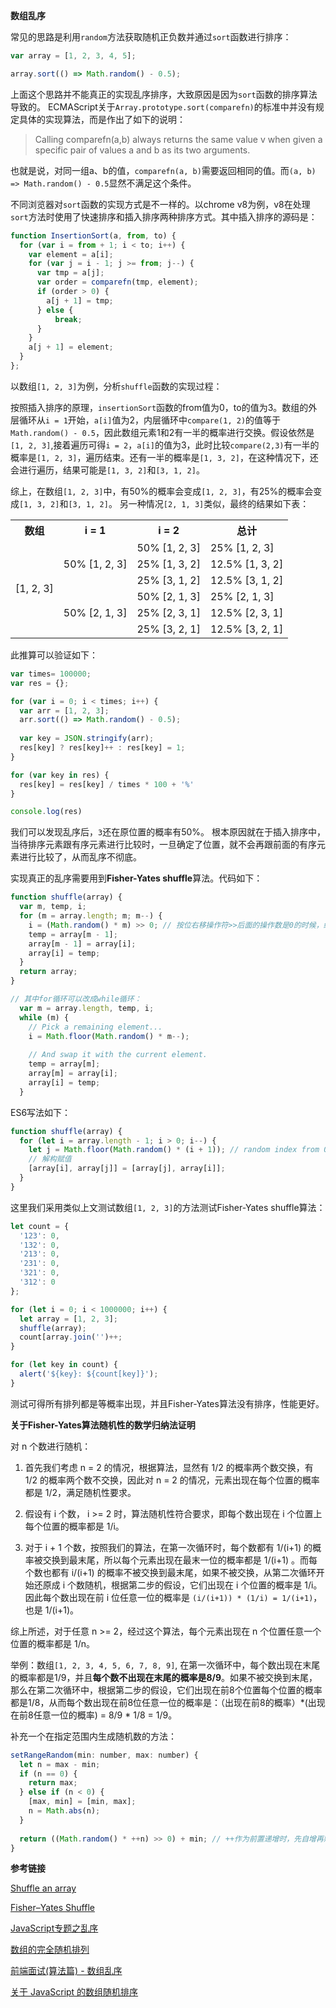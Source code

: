 **数组乱序**  

常见的思路是利用`random`方法获取随机正负数并通过`sort`函数进行排序：
```javascript
var array = [1, 2, 3, 4, 5];

array.sort(() => Math.random() - 0.5);
```
上面这个思路并不能真正的实现乱序排序，大致原因是因为`sort`函数的排序算法导致的。
ECMAScript关于`Array.prototype.sort(comparefn)`的标准中并没有规定具体的实现算法，而是作出了如下的说明：
> Calling comparefn(a,b) always returns the same value v when given a specific pair of values a and b as its two arguments.

也就是说，对同一组a、b的值，`comparefn(a, b)`需要返回相同的值。而`(a, b) => Math.random() - 0.5`显然不满足这个条件。

不同浏览器对`sort`函数的实现方式是不一样的。以chrome v8为例，v8在处理`sort`方法时使用了快速排序和插入排序两种排序方式。其中插入排序的源码是：
```javascript
function InsertionSort(a, from, to) {
  for (var i = from + 1; i < to; i++) {
    var element = a[i];
    for (var j = i - 1; j >= from; j--) {
      var tmp = a[j];
      var order = comparefn(tmp, element);
      if (order > 0) {
        a[j + 1] = tmp;
      } else {
          break;
      }
    }
    a[j + 1] = element;
  }
};
```
以数组`[1, 2, 3]`为例，分析`shuffle`函数的实现过程：

按照插入排序的原理，`insertionSort`函数的from值为0，to的值为3。数组的外层循环从`i = 1`开始，`a[i]`值为2，内层循环中`compare(1, 2)`的值等于`Math.random() - 0.5`，因此数组元素1和2有一半的概率进行交换。假设依然是`[1, 2, 3]`,接着遍历可得`i = 2`，`a[i]`的值为3，此时比较`compare(2,3)`有一半的概率是`[1, 2, 3]`，遍历结束。还有一半的概率是`[1, 3, 2]`，在这种情况下，还会进行遍历，结果可能是`[1, 3, 2]`和`[3, 1, 2]`。

综上，在数组`[1, 2, 3]`中，有50%的概率会变成`[1, 2, 3]`，有25%的概率会变成`[1, 3, 2]`和`[3, 1, 2]`。
另一种情况`[2, 1, 3]`类似，最终的结果如下表：

<table role="table">  
    <tbody><tr>
        <th>数组</th>
        <th>i = 1</th>
        <th>i = 2</th>
        <th>总计</th>
    </tr>  
    <tr>  
        <td rowspan="6">[1, 2, 3]</td>
        <td rowspan="3">50% [1, 2, 3]</td>
         <td>50% [1, 2, 3]</td>
         <td>25% [1, 2, 3]</td>
    </tr>
    <tr>  
        <td>25% [1, 3, 2]</td>
        <td>12.5% [1, 3, 2]</td>
    </tr>
    <tr>  
        <td>25% [3, 1, 2]</td>
        <td>12.5% [3, 1, 2]</td>
    </tr>  
    <tr>  
        <td rowspan="3">50% [2, 1, 3]</td>
        <td>50% [2, 1, 3]</td>
         <td>25% [2, 1, 3]</td>
    </tr>
    <tr>  
        <td>25% [2, 3, 1]</td>
        <td>12.5% [2, 3, 1]</td>
    </tr>
    <tr>  
        <td>25% [3, 2, 1]</td>
        <td>12.5% [3, 2, 1]</td>
    </tr>
</tbody></table>

此推算可以验证如下：
```javascript
var times= 100000;
var res = {};

for (var i = 0; i < times; i++) {
  var arr = [1, 2, 3];
  arr.sort(() => Math.random() - 0.5);
  
  var key = JSON.stringify(arr);
  res[key] ? res[key]++ : res[key] = 1;
}

for (var key in res) {
  res[key] = res[key] / times * 100 + '%'
}

console.log(res)
```
我们可以发现乱序后，`3`还在原位置的概率有50%。
根本原因就在于插入排序中，当待排序元素跟有序元素进行比较时，一旦确定了位置，就不会再跟前面的有序元素进行比较了，从而乱序不彻底。

实现真正的乱序需要用到**Fisher-Yates shuffle**算法。代码如下：
```javascript
function shuffle(array) {
  var m, temp, i;
  for (m = array.length; m; m--) {
    i = (Math.random() * m) >> 0; // 按位右移操作符>>后面的操作数是0的时候，结果和Math.floor()一样，向下取整，但速度更快。
    temp = array[m - 1];
    array[m - 1] = array[i];
    array[i] = temp;
  }
  return array;
}

// 其中for循环可以改成while循环：
  var m = array.length, temp, i;
  while (m) {
    // Pick a remaining element...
    i = Math.floor(Math.random() * m--);
    
    // And swap it with the current element.
    temp = array[m];
    array[m] = array[i];
    array[i] = temp;
  }
```
ES6写法如下：
```javascript
function shuffle(array) {
  for (let i = array.length - 1; i > 0; i--) {
    let j = Math.floor(Math.random() * (i + 1)); // random index from 0 to i
    // 解构赋值
    [array[i], array[j]] = [array[j], array[i]];
  }
}
```

这里我们采用类似上文测试数组`[1, 2, 3]`的方法测试Fisher-Yates shuffle算法：
```javascript
let count = {
  '123': 0,
  '132': 0,
  '213': 0,
  '231': 0,
  '321': 0,
  '312': 0
};

for (let i = 0; i < 1000000; i++) {
  let array = [1, 2, 3];
  shuffle(array);
  count[array.join('')++;
}

for (let key in count) {
  alert('${key}: ${count[key]}');
}
```
测试可得所有排列都是等概率出现，并且Fisher-Yates算法没有排序，性能更好。

**关于Fisher-Yates算法随机性的数学归纳法证明**

对 n 个数进行随机：

1. 首先我们考虑 n = 2 的情况，根据算法，显然有 1/2 的概率两个数交换，有 1/2 的概率两个数不交换，因此对 n = 2 的情况，元素出现在每个位置的概率都是 1/2，满足随机性要求。

2. 假设有 i 个数， i >= 2 时，算法随机性符合要求，即每个数出现在 i 个位置上每个位置的概率都是 1/i。

3. 对于 i + 1 个数，按照我们的算法，在第一次循环时，每个数都有 1/(i+1) 的概率被交换到最末尾，所以每个元素出现在最末一位的概率都是 1/(i+1) 。而每个数也都有 i/(i+1) 的概率不被交换到最末尾，如果不被交换，从第二次循环开始还原成 i 个数随机，根据第二步的假设，它们出现在 i 个位置的概率是 1/i。因此每个数出现在前 i 位任意一位的概率是 `(i/(i+1)) * (1/i) = 1/(i+1)`，也是 1/(i+1)。

综上所述，对于任意 n >= 2，经过这个算法，每个元素出现在 n 个位置任意一个位置的概率都是 1/n。

举例：数组`[1, 2, 3, 4, 5, 6, 7, 8, 9]`, 在第一次循环中，每个数出现在末尾的概率都是1/9，并且**每个数不出现在末尾的概率是8/9**。如果不被交换到末尾，那么在第二次循环中，根据第二步的假设，它们出现在前8个位置每个位置的概率都是1/8，从而每个数出现在前8位任意一位的概率是：（出现在前8的概率）*(出现在前8任意一位的概率) = 8/9 * 1/8 = 1/9。

补充一个在指定范围内生成随机数的方法：
```javascript
setRangeRandom(min: number, max: number) {
  let n = max - min;
  if (n == 0) {
    return max;
  } else if (n < 0) {
    [max, min] = [min, max];
    n = Math.abs(n);
  }
  
  return ((Math.random() * ++n) >> 0) + min; // ++作为前置递增时，先自增再赋值，且运算符优先级小于后置递增。
}
```

**参考链接**

[Shuffle an array](https://javascript.info/task/shuffle)

[Fisher–Yates Shuffle](https://bost.ocks.org/mike/shuffle/)

[JavaScript专题之乱序](https://github.com/mqyqingfeng/Blog/issues/51)

[数组的完全随机排列](https://h5jun.com/post/array-shuffle.html)

[前端面试(算法篇) - 数组乱序](https://www.cnblogs.com/wisewrong/p/10517532.html)

[关于 JavaScript 的数组随机排序](https://mp.weixin.qq.com/s/0j7iMJwaXYt3BD036M8s-w)
